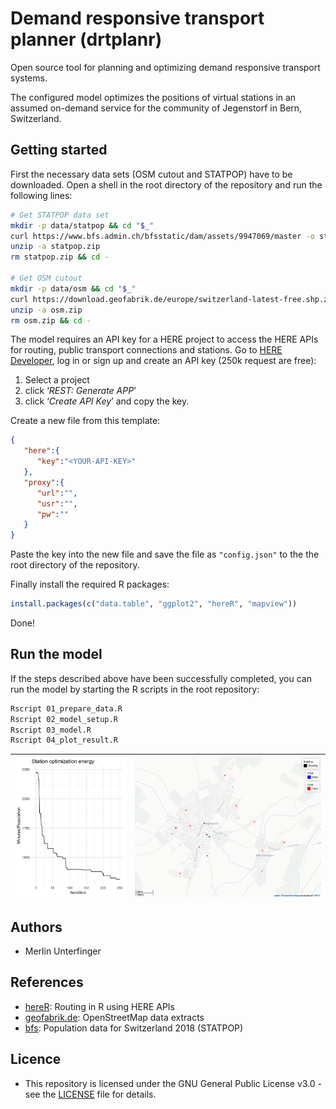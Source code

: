 # Demand responsive transport planner (drtplanr)

Open source tool for planning and optimizing demand responsive transport systems.

The configured model optimizes the positions of virtual stations in an assumed on-demand service for the community of Jegenstorf in Bern, Switzerland.

## Getting started
First the necessary data sets (OSM cutout and STATPOP) have to be downloaded. Open a shell in the root directory of the repository and run the following lines:

``` bash
# Get STATPOP data set
mkdir -p data/statpop && cd "$_"
curl https://www.bfs.admin.ch/bfsstatic/dam/assets/9947069/master -o statpop.zip
unzip -a statpop.zip
rm statpop.zip && cd -

# Get OSM cutout
mkdir -p data/osm && cd "$_"
curl https://download.geofabrik.de/europe/switzerland-latest-free.shp.zip -o osm.zip
unzip -a osm.zip
rm osm.zip && cd -

```

The model requires an API key for a HERE project to access the HERE APIs for routing, public transport connections and stations. Go to [HERE Developer](https://developer.here.com/), log in or sign up and create an API key (250k request are free):

 1. Select a project
 2. click ‘*REST: Generate APP*’
 3. click ‘*Create API Key*’ and copy the key. 
 
Create a new file from this template:

``` json
{
   "here":{
      "key":"<YOUR-API-KEY>"
   },
   "proxy":{
      "url":"",
      "usr":"",
      "pw":""
   }
}

```
Paste the key into the new file and save the file as `"config.json"` to the the root
directory of the repository.

Finally install the required R packages:

``` r
install.packages(c("data.table", "ggplot2", "hereR", "mapview"))

``` 

Done!

## Run the model
If the steps described above have been successfully completed, you can run the model
by starting the R scripts in the root repository:

``` bash
Rscript 01_prepare_data.R 
Rscript 02_model_setup.R
Rscript 03_model.R  
Rscript 04_plot_result.R 
```

|![](docs/model_energy.png)|![](docs/station_map.png)|
|---|---|

## Authors
* Merlin Unterfinger

## References
* [hereR](https://github.com/munterfinger/hereR): Routing in R using HERE APIs
* [geofabrik.de](https://download.geofabrik.de): OpenStreetMap data extracts
* [bfs](https://www.bfs.admin.ch/): Population data for Switzerland 2018 (STATPOP)

## Licence
* This repository is licensed under the GNU General Public License v3.0 - see the [LICENSE](LICENSE) file for details.